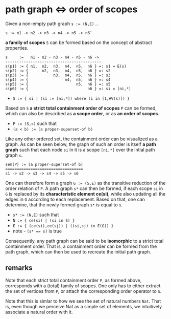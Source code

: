
<!-- ======================================================================= -->
# path graph <=> order of scopes

Given a non-empty path graph `s := (N,E)` ..

```
s := n1 -> n2 -> n3 -> n4 -> n5 -> n6`
```

**a family of scopes** `S` can be formed
based on the concept of abstract properties.

```
s     :=   n1 - n2 - n3 - n4 - n5 - n6 ->
------------------------------------------
s(p1) := { n1,  n2,  n3,  n4,  n5,  n6 } =: s1 = E(s)
s(p2) := {      n2,  n3,  n4,  n5,  n6 } =: s2
s(p3) := {           n3,  n4,  n5,  n6 } =: s3
s(p4) := {                n4,  n5,  n6 } =: s4
s(p5) := {                     n5,  n6 } =: s5
s(p6) := {                          n6 } =: si = [ni,*]
```

* `S := { si | (si := [ni,*]) where (i in [1,#V(s)]) }`

Based on `S` **a strict total containment order of scopes** `P` can be formed,
which can also be described as **a scope order**, or as **an order of scopes**.

* `P := (S,<)` such that
* `(a < b) := (a proper-superset-of b)`

Like any other ordered set, the containment order can be visualized as a graph.
As can be seen below, the graph of such an order is itself **a path graph** such
that each node `si` in it is a scope `[ni,*]` over the intial path graph `s`.

```
sem(P) := (a proper-superset-of b)
==================================
s1 -> s2 -> s3 -> s4 -> s5 -> s6
```

One can therefore form a graph `G := (S,E)` as the transitive reduction of
the order relation of `P`. A path graph `s*` can then be formed, if each scope
`si` in `G` is replaced by its **characteristic element ce(si)**, while also
updating all the edges in `G` according to each replacement. Based on that,
one can determine, that the newly formed graph `s*` is equal to `s`.

* `s* := (N,E)` such that
* `N := { ce(si) | (si in S) }`
* `E := { (ce(si),ce(sj)) | ((si,sj) in E(G)) }`
* note - `(s* == s)` is true

Consequently, any path graph can be said to be **isomorphic** to a strict total
containment order. That is, a containment order can be formed from the path
graph, which can then be used to recreate the initial path graph.

<!-- ======================================================================= -->
## remarks

Note that each strict total containment order `P`, as formed above, corresponds
with a (total) family of scopes. One only has to either extract the set of
vertices from `P`, or attach the corresponding order operator to `S`.

Note that this is simlar to how we see the set of natural numbers `Nat`. That
is, even though we perceive Nat as a simple set of elements, we intuitively
associate a natural order with it.

